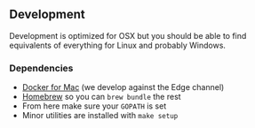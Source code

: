 
## Development

Development is optimized for OSX but you should be able to find equivalents
of everything for Linux and probably Windows.

### Dependencies

 * [Docker for Mac](https://docs.docker.com/docker-for-mac/install/) (we develop against the Edge channel)
 * [Homebrew](https://brew.sh/) so you can `brew bundle` the rest
 * From here make sure your `GOPATH` is set
 * Minor utilities are installed with `make setup`
